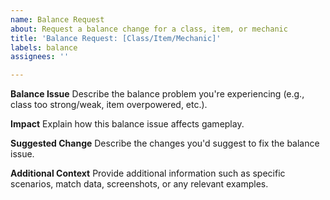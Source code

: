 ```yaml
---
name: Balance Request
about: Request a balance change for a class, item, or mechanic
title: 'Balance Request: [Class/Item/Mechanic]'
labels: balance
assignees: ''

---
```


**Balance Issue**
Describe the balance problem you're experiencing (e.g., class too strong/weak, item overpowered, etc.).

**Impact**
Explain how this balance issue affects gameplay.

**Suggested Change**
Describe the changes you'd suggest to fix the balance issue.

**Additional Context**
Provide additional information such as specific scenarios, match data, screenshots, or any relevant examples.
